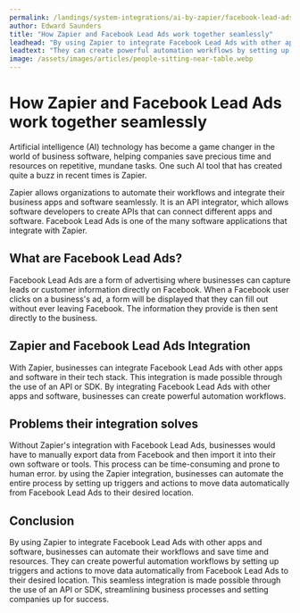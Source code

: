 ```yaml
---
permalink: /landings/system-integrations/ai-by-zapier/facebook-lead-ads
author: Edward Saunders
title: "How Zapier and Facebook Lead Ads work together seamlessly"
leadhead: "By using Zapier to integrate Facebook Lead Ads with other apps and software, businesses can automate their workflows and save time and resources"
leadtext: "They can create powerful automation workflows by setting up triggers and actions to move data automatically from Facebook Lead Ads to their desired location. This seamless integration is made possible through the use of an API or SDK, streamlining business processes and setting companies up for success."
image: /assets/images/articles/people-sitting-near-table.webp
---
```

<div class="arttext">	<div>
		<h1>How Zapier and Facebook Lead Ads work together seamlessly</h1>
		<p>Artificial intelligence (AI) technology has become a game changer in the world of business software, helping companies save precious time and resources on repetitive, mundane tasks. One such AI tool that has created quite a buzz in recent times is Zapier.</p>
		<p>Zapier allows organizations to automate their workflows and integrate their business apps and software seamlessly. It is an API integrator, which allows software developers to create APIs that can connect different apps and software. Facebook Lead Ads is one of the many software applications that integrate with Zapier.</p>
		<h2>What are Facebook Lead Ads?</h2>
		<p>Facebook Lead Ads are a form of advertising where businesses can capture leads or customer information directly on Facebook. When a Facebook user clicks on a business's ad, a form will be displayed that they can fill out without ever leaving Facebook. The information they provide is then sent directly to the business.</p>
		<h2>Zapier and Facebook Lead Ads Integration</h2>
		<p>With Zapier, businesses can integrate Facebook Lead Ads with other apps and software in their tech stack. This integration is made possible through the use of an API or SDK. By integrating Facebook Lead Ads with other apps and software, businesses can create powerful automation workflows.</p>
		<h2>Problems their integration solves</h2>
		<p>Without Zapier's integration with Facebook Lead Ads, businesses would have to manually export data from Facebook and then import it into their own software or tools. This process can be time-consuming and prone to human error. by using the Zapier integration, businesses can automate the entire process by setting up triggers and actions to move data automatically from Facebook Lead Ads to their desired location.</p>
		<h2>Conclusion</h2>
		<p>By using Zapier to integrate Facebook Lead Ads with other apps and software, businesses can automate their workflows and save time and resources. They can create powerful automation workflows by setting up triggers and actions to move data automatically from Facebook Lead Ads to their desired location. This seamless integration is made possible through the use of an API or SDK, streamlining business processes and setting companies up for success.</p>
	</div>
</div>